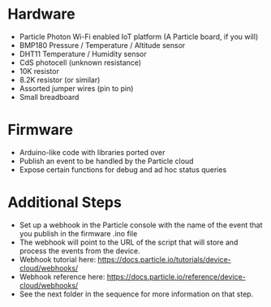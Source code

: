 # Hardware
* Particle Photon Wi-Fi enabled IoT platform (A Particle board, if you will)
* BMP180 Pressure / Temperature / Altitude sensor
* DHT11 Temperature / Humidity sensor
* CdS photocell (unknown resistance)
* 10K resistor
* 8.2K resistor (or similar)
* Assorted jumper wires (pin to pin)
* Small breadboard

# Firmware
* Arduino-like code with libraries ported over
* Publish an event to be handled by the Particle cloud
* Expose certain functions for debug and ad hoc status queries

# Additional Steps
* Set up a webhook in the Particle console with the name of the event that you publish in the firmware .ino file
* The webhook will point to the URL of the script that will store and process the events from the device.
* Webhook tutorial here: https://docs.particle.io/tutorials/device-cloud/webhooks/
* Webhook reference here: https://docs.particle.io/reference/device-cloud/webhooks/
* See the next folder in the sequence for more information on that step.